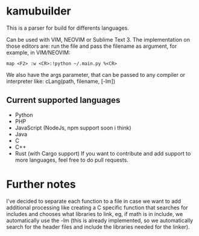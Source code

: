 # kamubuilder


This is a parser for build for differents languages.

Can be used with VIM, NEOVIM or Sublime Text 3. The implementation on those editors are: run the file and pass the filename as argument, for example, in VIM/NEOVIM:

    map <F2> :w <CR>:!python ~/.main.py %<CR>

We also have the args parameter, that can be passed to any compiler or interpreter like:
cLang(path, filename, [-lm])

## Current supported languages
- Python
- PHP
- JavaScript (NodeJs, npm support soon i think)
- Java
- C
- C++
- Rust (with Cargo support)
If you want to contribute and add support to more languages, feel free to do pull requests.

# Further notes
I've decided to separate each function to a file in case we want to add additional processing like creating a C specific function that searches for includes and chooses what libraries to link, eg, if math is in include, we automatically use the -lm (this is already implemented, so we automatically search for the header files and include the libraries needed for the linker).
